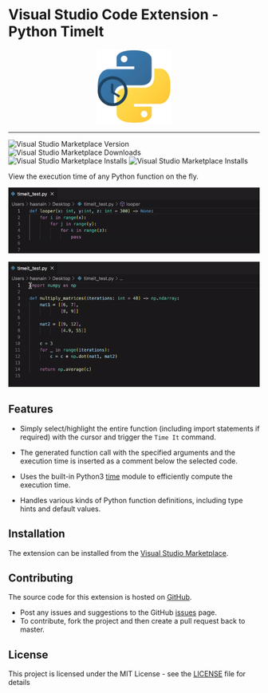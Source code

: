 # Visual Studio Code Extension - Python TimeIt

<p align="center">
    <img width=150 src="images/logo.png" alt="VS Code Python Time It Logo">
</p>

---
![Visual Studio Marketplace Version](https://img.shields.io/visual-studio-marketplace/v/hasnainroopawalla.vscode-python-timeit)
![Visual Studio Marketplace Downloads](https://img.shields.io/visual-studio-marketplace/d/hasnainroopawalla.vscode-python-timeit)
![Visual Studio Marketplace Installs](https://img.shields.io/visual-studio-marketplace/i/hasnainroopawalla.vscode-python-timeit)
![Visual Studio Marketplace Installs](https://img.shields.io/visual-studio-marketplace/r/hasnainroopawalla.vscode-python-timeit)

View the execution time of any Python function on the fly.

<p align="center">
<img src="images/demo_time.gif" alt="Demo"/>
</p>

<p align="center">
<img src="images/demo_time_2.gif" alt="Demo"/>
</p>


## Features

* Simply select/highlight the entire function (including import statements if required) with the cursor and trigger the `Time It` command. 

* The generated function call with the specified arguments and the execution time is inserted as a comment below the selected code.

* Uses the built-in Python3 [time](https://docs.python.org/3/library/time.html) module to efficiently compute the execution time.

* Handles various kinds of Python function definitions, including type hints and default values.


## Installation 
The extension can be installed from the [Visual Studio Marketplace](https://marketplace.visualstudio.com/items?itemName=HasnainRoopawalla.vscode-python-timeit).

## Contributing
The source code for this extension is hosted on [GitHub](https://github.com/hasnainroopawalla/vscode-python-timeit).

- Post any issues and suggestions to the GitHub [issues](https://github.com/hasnainroopawalla/vscode-python-timeit/issues) page.
- To contribute, fork the project and then create a pull request back to master. 


## License
This project is licensed under the MIT License - see the [LICENSE](https://github.com/hasnainroopawalla/vscode-python-timeit/blob/6b24b401f4e5ed32dadddfa35636249af3741129/LICENSE) file for details